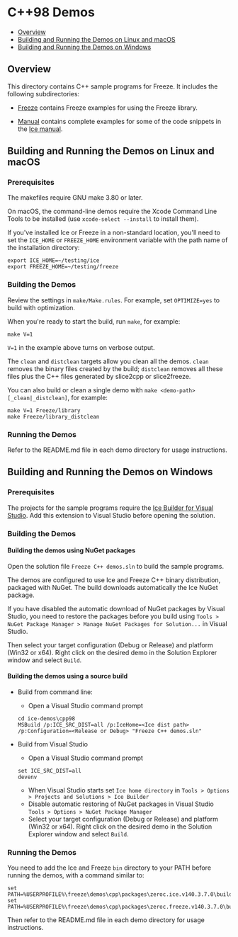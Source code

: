 # C++98 Demos

- [Overview](#overview)
- [Building and Running the Demos on Linux and macOS](#building-and-running-the-demos-on-linux-and-macos)
- [Building and Running the Demos on Windows](#building-and-running-the-demos-on-windows)

## Overview

This directory contains C++ sample programs for Freeze. It includes the
following subdirectories:

- [Freeze](./Freeze) contains Freeze examples for using the Freeze library.

- [Manual](./Manual) contains complete examples for some of the code snippets
in the [Ice manual][1].

## Building and Running the Demos on Linux and macOS

### Prerequisites

The makefiles require GNU make 3.80 or later.

On macOS, the command-line demos require the Xcode Command Line Tools to be
installed (use `xcode-select --install` to install them).

If you've installed Ice or Freeze in a non-standard location, you'll need to set
the `ICE_HOME` or `FREEZE_HOME` environment variable with the path name of the
installation directory:

```
export ICE_HOME=~/testing/ice 
export FREEZE_HOME=~/testing/freeze 
```

### Building the Demos

Review the settings in `make/Make.rules`. For example, set `OPTIMIZE=yes`
to build with optimization.

When you're ready to start the build, run `make`, for example:
```
make V=1
```

`V=1` in the example above turns on verbose output.

The `clean` and `distclean` targets allow you clean all the demos. `clean`
removes the binary files created by the build; `distclean` removes all these
files plus the C++ files generated by slice2cpp or slice2freeze.

You can also build or clean a single demo with `make <demo-path>[_clean|_distclean]`,
for example:
```
make V=1 Freeze/library
make Freeze/library_distclean
```

### Running the Demos

Refer to the README.md file in each demo directory for usage instructions.

## Building and Running the Demos on Windows

### Prerequisites

The projects for the sample programs require the [Ice Builder for Visual Studio][2].
Add this extension to Visual Studio before opening the solution.

### Building the Demos

#### Building the demos using NuGet packages

Open the solution file `Freeze C++ demos.sln` to build the sample programs.

The demos are configured to use Ice and Freeze C++ binary distribution, packaged
with NuGet. The build downloads automatically the Ice NuGet package.

If you have disabled the automatic download of NuGet packages by Visual Studio,
you need to restore the packages before you build using `Tools > NuGet Package
Manager > Manage NuGet Packages for Solution...` in Visual Studio.

Then select your target configuration (Debug or Release) and platform (Win32
or x64). Right click on the desired demo in the Solution Explorer window and
select `Build`.

#### Building the demos using a source build

- Build from command line:
  * Open a Visual Studio command prompt
  ```
  cd ice-demos\cpp98
  MSBuild /p:ICE_SRC_DIST=all /p:IceHome=<Ice dist path> /p:Configuration=<Release or Debug> "Freeze C++ demos.sln"
  ```

- Build from Visual Studio
  * Open a Visual Studio command prompt
  ```
  set ICE_SRC_DIST=all
  devenv
  ```

  * When Visual Studio starts set `Ice home directory` in
    `Tools > Options > Projects and Solutions > Ice Builder`
  * Disable automatic restoring of NuGet packages in Visual Studio
    `Tools > Options > NuGet Package Manager`
  * Select your target configuration (Debug or Release) and platform (Win32 or
    x64). Right click on the desired demo in the Solution Explorer window and
    select `Build`.

### Running the Demos

You need to add the Ice and Freeze `bin` directory to your PATH before running
the demos, with a command similar to:

```
set PATH=%USERPROFILE%\freeze\demos\cpp\packages\zeroc.ice.v140.3.7.0\build\native\bin\x64\Debug;%PATH%
set PATH=%USERPROFILE%\freeze\demos\cpp\packages\zeroc.freeze.v140.3.7.0\build\native\bin\x64\Debug;%PATH%
```

Then refer to the README.md file in each demo directory for usage instructions.

[1]: https://doc.zeroc.com/display/Ice37/Ice+Manual
[2]: https://github.com/zeroc-ice/ice-builder-visualstudio
